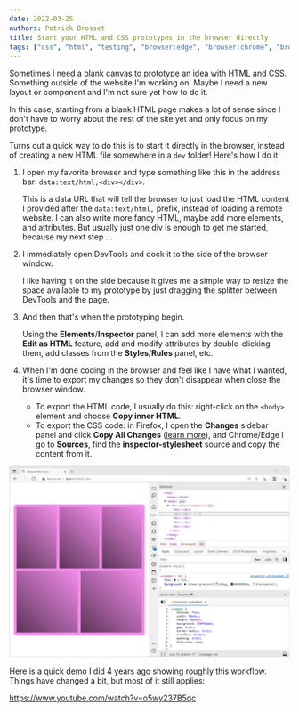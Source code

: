 ```yaml
---
date: 2022-03-25
authors: Patrick Brosset
title: Start your HTML and CSS prototypes in the browser directly
tags: ["css", "html", "testing", "browser:edge", "browser:chrome", "browser:firefox", "browser:safari"]
---
```

Sometimes I need a blank canvas to prototype an idea with HTML and CSS. Something outside of the website I'm working on. Maybe I need a new layout or component and I'm not sure yet how to do it.

In this case, starting from a blank HTML page makes a lot of sense since I don't have to worry about the rest of the site yet and only focus on my prototype.

Turns out a quick way to do this is to start it directly in the browser, instead of creating a new HTML file somewhere in a `dev` folder! Here's how I do it:

1. I open my favorite browser and type something like this in the address bar: `data:text/html,<div></div>`.

   This is a data URL that will tell the browser to just load the HTML content I provided after the `data:text/html,` prefix, instead of loading a remote website.
   I can also write more fancy HTML, maybe add more elements, and attributes. But usually just one div is enough to get me started, because my next step ...

1. I immediately open DevTools and dock it to the side of the browser window.

   I like having it on the side because it gives me a simple way to resize the space available to my prototype by just dragging the splitter between DevTools and the page.

1. And then that's when the prototyping begin.

   Using the **Elements**/**Inspector** panel, I can add more elements with the **Edit as HTML** feature, add and modify attributes by double-clicking them, add classes from the **Styles**/**Rules** panel, etc.

1. When I'm done coding in the browser and feel like I have what I wanted, it's time to export my changes so they don't disappear when close the browser window.

   * To export the HTML code, I usually do this: right-click on the `<body>` element and choose **Copy inner HTML**.
   * To export the CSS code: in Firefox, I open the **Changes** sidebar panel and click **Copy All Changes** ([learn more](../find-css-changes)), and Chrome/Edge I go to **Sources**, find the **inspector-stylesheet** source and copy the content from it.

![Edge , with a tab opened on the HTML data-url, and DevTools opened showing the Elements and Sources panels with local changes made.](/assets/img/prototype-in-the-browser.png)

Here is a quick demo I did 4 years ago showing roughly this workflow. Things have changed a bit, but most of it still applies:

https://www.youtube.com/watch?v=o5wy237B5qc
